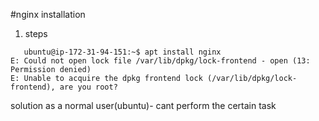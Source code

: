 #nginx installation


1. steps
   
```
   ubuntu@ip-172-31-94-151:~$ apt install nginx
E: Could not open lock file /var/lib/dpkg/lock-frontend - open (13: Permission denied)
E: Unable to acquire the dpkg frontend lock (/var/lib/dpkg/lock-frontend), are you root?
```
solution as a normal user(ubuntu)- cant perform the certain task
